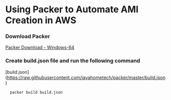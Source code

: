 # Using Packer to Automate AMI Creation in AWS

### Download Packer
[Packer Download - Windows-64](https://releases.hashicorp.com/packer/1.3.2/packer_1.3.2_windows_amd64.zip)

### Create build.json file and run the following command
[build.json] (https://raw.githubusercontent.com/javahometech/packer/master/build.json)
```
  packer build build.json
```
